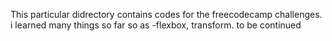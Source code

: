 This particular didrectory contains codes for the freecodecamp challenges. i learned many things so far so as 
-flexbox, transform. to be continued
